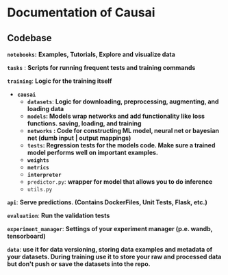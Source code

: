 # Documentation of Causai 

## Codebase

**`notebooks`:** **Examples, Tutorials, Explore and visualize data** 

**`tasks`** : **Scripts for running frequent tests and training commands**

**`training`**: **Logic for the training itself**

- **`causai`**
    - **`datasets`**: **Logic for downloading, preprocessing, augmenting, and loading data**
    - **`models`: Models wrap networks and add functionality like loss functions. saving, loading, and training**
    - **`networks` : Code for constructing ML model, neural net or bayesian net (dumb input | output mappings)**
    - **`tests`: Regression tests for the models code. Make sure a trained model performs well on important examples.**
    - **`weights`**
    - **`metrics`**
    - **`interpreter`**
    - `predictor.py`: **wrapper for model that allows you to do inference**
    - `utils.py`

**`api`**: **Serve predictions. (Contains DockerFiles, Unit Tests, Flask, etc.)** 

**`evaluation`**: **Run the validation tests** 

**`experiment_manager`**: **Settings of your experiment manager (**p.e. wandb, tensorboard**)**

**`data`**: **use it for data versioning, storing data examples and metadata of your datasets. During training use it to store your raw and processed data but don't push or save the datasets into the repo.** 


